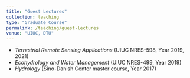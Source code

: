 ```yaml
---
title: "Guest Lectures"
collection: teaching
type: "Graduate Course"
permalink: /teaching/guest-lectures
venue: "UIUC, DTU"
---
```


* *Terrestrial Remote Sensing Applications* (UIUC NRES-598, Year 2019, 2021)
* *Ecohydrology and Water Management* (UIUC NRES-499, Year 2019)
* *Hydrology* (Sino-Danish Center master course, Year 2017)

